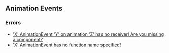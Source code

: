 ## Animation Events

### Errors
- ['X' AnimationEvent 'Y' on animation 'Z' has no receiver! Are you missing a component?](Animation%20Event/Receivers.md)
- ['X' AnimationEvent has no function name specified!](Animation%20Event/Functions.md)